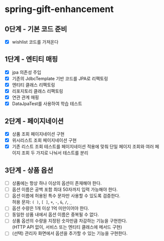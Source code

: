 # spring-gift-enhancement

## 0단계 - 기본 코드 준비
- [x] wishlist 코드를 가져온다

## 1단계 - 엔티티 매핑
- [x] jpa 의존성 주입
- [x] 기존의 JdbcTemplate 기반 코드를 JPA로 리팩토링
- [x] 엔티티 클래스 리팩토링
- [x] 리포지토리 클래스 리팩토링
- [x] 연관 관계 매핑
- [x] DataJpaTest를 사용하여 학습 테스트

## 2단계 - 페이지네이션
- [x] 상품 조회 페이지네이션 구현
- [x] 위시리스트 조회 페이지네이션 구현
- [x] 기존 리스트 조회 테스트를 페이지네이션 적용에 맞춰 단일 페이지 조회와 여러 페이지 조회 두 가지로 나눠서 테스트를 분리

## 3단계 - 상품 옵션
- [ ] 상품에는 항상 하나 이상의 옵션이 존재해야 한다.
- [ ] 옵션 이름은 공백 포함 최대 50자까지 입력 가능해야 한다.
- [ ] 옵션 이름에 허용된 특수 문자만 사용할 수 있도록 검증한다.  
  허용 문자: `( )`, `[ ]`, `+`, `-`, `&`, `/`, `_`
- [ ] 옵션 수량은 1개 이상 1억 미만이어야 한다.
- [ ] 동일한 상품 내에서 옵션 이름은 중복될 수 없다.
- [ ] 상품 옵션의 수량을 지정된 숫자만큼 차감하는 기능을 구현한다.  
  (HTTP API 없이, 서비스 또는 엔티티 클래스에 메서드 구현)
- [ ] (선택) 관리자 화면에서 옵션을 추가할 수 있는 기능을 구현한다.